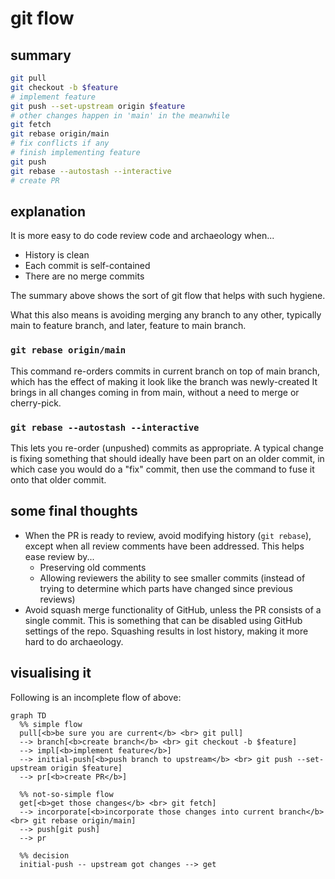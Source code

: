 # git flow

## summary

```sh
git pull
git checkout -b $feature
# implement feature
git push --set-upstream origin $feature
# other changes happen in 'main' in the meanwhile
git fetch
git rebase origin/main
# fix conflicts if any
# finish implementing feature
git push
git rebase --autostash --interactive
# create PR
```

## explanation

It is more easy to do code review code and archaeology when...
- History is clean
- Each commit is self-contained
- There are no merge commits

The summary above shows the sort of git flow that helps with such hygiene.

What this also means is avoiding merging any branch to any other,
typically main to feature branch, and later, feature to main branch.

### `git rebase origin/main`

This command re-orders commits in current branch on top of main branch,
which has the effect of making it look like the branch was newly-created
It brings in all changes coming in from main,
without a need to merge or cherry-pick.

### `git rebase --autostash --interactive`

This lets you re-order (unpushed) commits as appropriate.
A typical change is fixing something that should ideally have been part on an older commit,
in which case you would do a "fix" commit,
then use the command to fuse it onto that older commit.

## some final thoughts

- When the PR is ready to review,
  avoid modifying history (`git rebase`),
  except when all review comments have been addressed.
  This helps ease review by...
  - Preserving old comments
  - Allowing reviewers the ability to see smaller commits
   (instead of trying to determine which parts have changed since previous reviews)
- Avoid squash merge functionality of GitHub,
  unless the PR consists of a single commit.
  This is something that can be disabled using GitHub settings of the repo.
  Squashing results in lost history,
  making it more hard to do archaeology.

## visualising it

Following is an incomplete flow of above:

```mermaid
graph TD
  %% simple flow
  pull[<b>be sure you are current</b> <br> git pull]
  --> branch[<b>create branch</b> <br> git checkout -b $feature]
  --> impl[<b>implement feature</b>]
  --> initial-push[<b>push branch to upstream</b> <br> git push --set-upstream origin $feature]
  --> pr[<b>create PR</b>]

  %% not-so-simple flow
  get[<b>get those changes</b> <br> git fetch]
  --> incorporate[<b>incorporate those changes into current branch</b> <br> git rebase origin/main]
  --> push[git push]
  --> pr

  %% decision
  initial-push -- upstream got changes --> get
```
